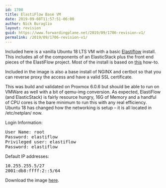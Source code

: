 ```yaml
---
id: 1708
title: ElastiFlow Base VM
date: 2019-09-08T11:57:51-06:00
author: Nick Buraglio
layout: revision
guid: https://www.forwardingplane.net/2019/09/1706-revision-v1/
permalink: /2019/09/1706-revision-v1/
---
```

Included here is a vanilla Ubuntu 18 LTS VM with a basic [Elastiflow](https://github.com/robcowart/elastiflow) install. This includes all of the components of an ElasticStack plus the front end pieces of the ElastiFlow project. Most of the install is based on [this](https://www.catapultsystems.com/blogs/install-elastiflow-on-ubuntu-18-04-part-1/) how-to.&nbsp;

Included in the image is also a base install of NGINX and certbot so that you can reverse proxy the access and have a valid SSL certificate.&nbsp;

This was build and validated on Proxmox 6.0.6 but should be able to run on VMWare as well with a bit of qemu-img conversion. As expected, ElastiFlow (and ElasticStack) is fairly resource hungry, 16G of Memory and a handful of CPU cores is the bare minimum to run this with any real efficiency. Ubuntu 18 has changed how the networking is setup &#8211; it is all located in /etc/netplan/ now.     


Login Information:

<pre class="wp-block-preformatted">User Name: root
Password: elastiflow
Privileged user: elastiflow
Password: elastiflow<br /></pre>

Default IP addresses:

<pre class="wp-block-preformatted">10.255.255.5/27
2001:db8:ffff:2::5/64</pre>

Download the image [here](https://drive.google.com/open?id=1ga_Pj2j6h1ce9rcT7jQjncpVjLIC4X4t).